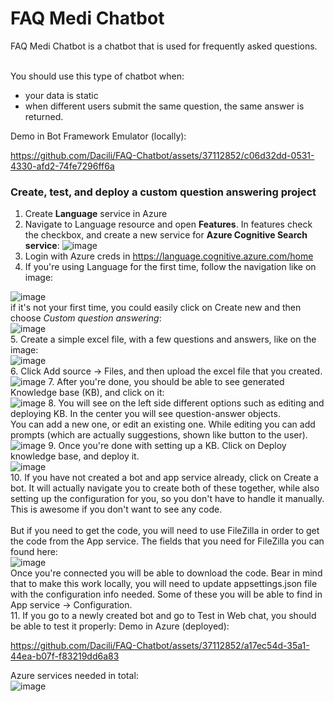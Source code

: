 # FAQ Medi Chatbot
FAQ Medi Chatbot is a chatbot that is used for frequently asked questions.   <br/> <br/>
   
You should use this type of chatbot when:
- your data is static
- when different users submit the same question, the same answer is returned.

Demo in Bot Framework Emulator (locally):   




https://github.com/Dacili/FAQ-Chatbot/assets/37112852/c06d32dd-0531-4330-afd2-74fe7296ff6a

### Create, test, and deploy a custom question answering project
1. Create **Language** service in Azure
2. Navigate to Language resource and open **Features**. In features check the checkbox, and create a new service for **Azure Cognitive Search service**:
![image](https://github.com/Dacili/FAQ-Chatbot/assets/37112852/877cf397-015d-427c-94e3-5083e51d6bbe)
3. Login with Azure creds in https://language.cognitive.azure.com/home
4. If you're using Language for the first time, follow the navigation like on image: 

 ![image](https://github.com/Dacili/FAQ-Chatbot/assets/37112852/bc0e271b-7748-43cf-b070-ca217151a4c5)  
 if it's not your first time, you could easily click on Create new and then choose *Custom question answering*:     
 ![image](https://github.com/Dacili/FAQ-Chatbot/assets/37112852/01ac83e0-0ca1-4aed-98fb-7c158be69457)  
5. Create a simple excel file, with a few questions and answers, like on the image:  
![image](https://github.com/Dacili/FAQ-Chatbot/assets/37112852/d959112a-94ab-461d-b5b2-af40da925e66)  
6. Click Add source -> Files, and then upload the excel file that you created.  
![image](https://github.com/Dacili/FAQ-Chatbot/assets/37112852/e27057d1-1656-49c4-8d40-3633d3a3b885)
7. After you're done, you should be able to see generated Knowledge base (KB), and click on it:  
![image](https://github.com/Dacili/FAQ-Chatbot/assets/37112852/17339c0c-9260-4e77-b104-97d624a8c767)
8. You will see on the left side different options such as editing and deploying KB. In the center you will see question-answer objects.  
You can add a new one, or edit an existing one. While editing you can add prompts (which are actually suggestions, shown like button to the user).  
![image](https://github.com/Dacili/FAQ-Chatbot/assets/37112852/8457913e-2d08-463d-8020-7700ea3051e7)
9. Once you're done with setting up a KB. Click on Deploy knowledge base, and deploy it.  
![image](https://github.com/Dacili/FAQ-Chatbot/assets/37112852/608411e7-21ad-4f3a-ba9a-ebf0b0de41fc)  
10. If you have not created a bot and app service already, click on Create a bot. It will actually navigate you to create both of these together, while also setting up the configuration for you, so you don't have to handle it manually. This is awesome if you don't want to see any code.  <br/> <br/>
But if you need to get the code, you will need to use FileZilla in order to get the code from the App service. The fields that you need for FileZilla you can found here:  
![image](https://github.com/Dacili/FAQ-Chatbot/assets/37112852/26ef0007-e519-42d6-a978-9dd0b2ba71a4)  
Once you're connected you will be able to download the code. Bear in mind that to make this work locally, you will need to update appsettings.json file with the configuration info needed. Some of these you will be able to find in App service -> Configuration.   
11. If you go to a newly created bot and go to Test in Web chat, you should be able to test it properly:
Demo in Azure (deployed):  



https://github.com/Dacili/FAQ-Chatbot/assets/37112852/a17ec54d-35a1-44ea-b07f-f83219dd6a83   



 Azure services needed in total:  
![image](https://github.com/Dacili/FAQ-Chatbot/assets/37112852/4cf74cb8-85a4-4b5c-958c-fafaf2d846e2)



